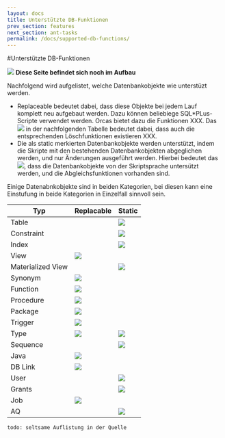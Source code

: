 ```yaml
---
layout: docs
title: Unterstützte DB-Funktionen
prev_section: features
next_section: ant-tasks
permalink: /docs/supported-db-functions/
---
```


#Unterstützte DB-Funktionen

![](/{{site.baseurl}}/assets/error.png) **Diese Seite befindet sich noch im Aufbau**

Nachfolgend wird aufgelistet, welche Datenbankobjekte wie unterstüzt werden.

- Replaceable bedeutet dabei, dass diese Objekte bei jedem Lauf komplett neu aufgebaut werden. Dazu können beliebiege SQL*PLus-Scripte verwendet werden. Orcas bietet dazu die Funktionen XXX. Das ![](/{{site.baseurl}}/assets/check.png) in der nachfolgenden Tabelle bedeutet dabei, dass auch die entsprechenden Löschfunktionen existieren XXX.
- Die als static merkierten Datenbankobjekte werden unterstützt, indem die Skripte mit den bestehenden Datenbankobjekten abgeglichen werden, und nur Änderungen ausgeführt werden. Hierbei bedeutet das ![](/{{site.baseurl}}/assets/check.png), dass die Datenbankobjekte von der Skriptsprache untersützt werden, und die Abgleichsfunktionen vorhanden sind.

Einige Datenabnkobjekte sind in beiden Kategorien, bei diesen kann eine Einstufung in beide Kategorien in Einzelfall sinnvoll sein.

|Typ|Replacable|Static|
|---|----------|------|
|Table||![](/{{site.baseurl}}/assets/check.png)|
|Constraint||![](/{{site.baseurl}}/assets/check.png)|
|Index||![](/{{site.baseurl}}/assets/check.png)|
|View|![](/{{site.baseurl}}/assets/check.png)||
|Materialized View||![](/{{site.baseurl}}/assets/error.png)|
|Synonym|![](/{{site.baseurl}}/assets/check.png)||
|Function|![](/{{site.baseurl}}/assets/check.png)||
|Procedure|![](/{{site.baseurl}}/assets/check.png)||
|Package|![](/{{site.baseurl}}/assets/check.png)||
|Trigger|![](/{{site.baseurl}}/assets/check.png)||
|Type|![](/{{site.baseurl}}/assets/check.png)|![](/{{site.baseurl}}/assets/error.png)|
|Sequence||![](/{{site.baseurl}}/assets/check.png)|
|Java|![](/{{site.baseurl}}/assets/error.png)||
|DB Link|![](/{{site.baseurl}}/assets/error.png)||
|User||![](/{{site.baseurl}}/assets/error.png)|
|Grants||![](/{{site.baseurl}}/assets/error.png)|
|Job|![](/{{site.baseurl}}/assets/check.png)||
|AQ||![](/{{site.baseurl}}/assets/error.png)|

`todo: seltsame Auflistung in der Quelle`
